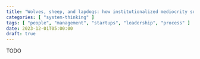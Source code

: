 ```yaml
---
title: "Wolves, sheep, and lapdogs: how institutionalized mediocrity sucks the soul out of companies"
categories: [ "system-thinking" ]
tags: [ "people", "management", "startups", "leadership", "process" ]
date: 2023-12-01T05:00:00
draft: true
---
```


TODO